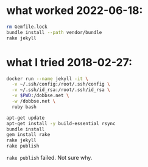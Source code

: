 # what worked 2022-06-18:

``` bash
rm Gemfile.lock
bundle install --path vendor/bundle
rake jekyll
```

# what I tried 2018-02-27:

``` bash
docker run --name jekyll -it \
  -v ~/.ssh/config:/root/.ssh/config \
  -v ~/.ssh/id_rsa:/root/.ssh/id_rsa \
  -v $PWD:/dobbse.net \
  -w /dobbse.net \
  ruby bash

apt-get update
apt-get install -y build-essential rsync
bundle install
gem install rake
rake jekyll
rake publish
```

`rake publish` failed.  Not sure why.
